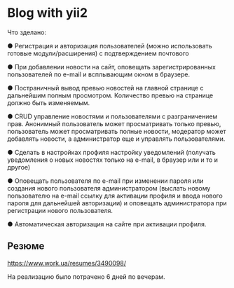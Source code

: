 Blog with yii2
============================
Что зделано:

● Регистрация и авторизация пользователей (можно использовать готовые
модули/расширения) с подтверждением почтового 

● При добавлении новости на сайт, оповещать зарегистрированных
пользователей по e-mail и всплывающим окном в браузере.

● Постраничный вывод превью новостей на главной странице с
дальнейшим полным просмотром. Количество превью на странице
должно быть изменяемым.

● CRUD управление новостями и пользователями с разграничением прав.
Анонимный пользователь может просматривать только превью,
пользователь может просматривать полные новости, модератор может
добавлять новости, а администратор еще и управлять пользователями.

● Сделать в настройках профиля настройку уведомлений (получать
уведомления о новых новостях только на e-mail, в браузер или и то и
другое)

● Оповещать пользователя по e-mail при изменении пароля или создания
нового пользователя администратором (выслать новому пользователю
на e-mail ссылку для активации профиля и ввода нового пароля для
дальнейшей авторизации) и оповещать администратора при
регистрации нового пользователя.

● Автоматическая авторизация на сайте при активации профиля.

Резюме
------------

https://www.work.ua/resumes/3490098/

На реализацию было потрачено 6 дней по вечерам.